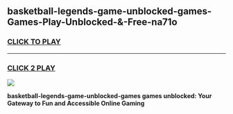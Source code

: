 
## basketball-legends-game-unblocked-games-Games-Play-Unblocked-&-Free-na71o
<h3>
<a href="https://premium76.site?title=basketball-legends-game-unblocked-games&ref=24A">CLICK TO PLAY</a></h3>
<hr>

<h3>
<a href="https://premium76.site?title=basketball-legends-game-unblocked-games&ref=24A">CLICK 2 PLAY</a>
  
</h3>

<a href="https://premium76.site?title=basketball-legends-game-unblocked-games&ref=24A"><img src="https://clearcache.store/games.png"></a>


**basketball-legends-game-unblocked-games games unblocked: Your Gateway to Fun and Accessible Online Gaming**
